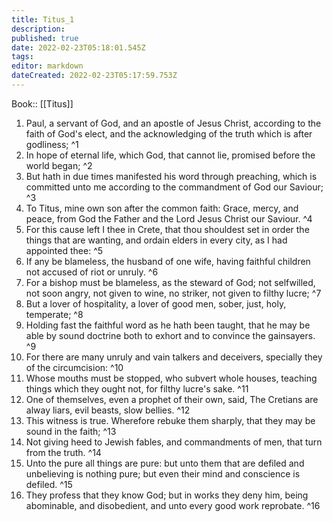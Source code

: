 ```yaml
---
title: Titus_1
description: 
published: true
date: 2022-02-23T05:18:01.545Z
tags: 
editor: markdown
dateCreated: 2022-02-23T05:17:59.753Z
---
```


 Book:: [[Titus]]
 1. Paul, a servant of God, and an apostle of Jesus Christ, according to the faith of God's elect, and the acknowledging of the truth which is after godliness; ^1
 2. In hope of eternal life, which God, that cannot lie, promised before the world began; ^2
 3. But hath in due times manifested his word through preaching, which is committed unto me according to the commandment of God our Saviour; ^3
 4. To Titus, mine own son after the common faith: Grace, mercy, and peace, from God the Father and the Lord Jesus Christ our Saviour. ^4
 5. For this cause left I thee in Crete, that thou shouldest set in order the things that are wanting, and ordain elders in every city, as I had appointed thee: ^5
 6. If any be blameless, the husband of one wife, having faithful children not accused of riot or unruly. ^6
 7. For a bishop must be blameless, as the steward of God; not selfwilled, not soon angry, not given to wine, no striker, not given to filthy lucre; ^7
 8. But a lover of hospitality, a lover of good men, sober, just, holy, temperate; ^8
 9. Holding fast the faithful word as he hath been taught, that he may be able by sound doctrine both to exhort and to convince the gainsayers. ^9
 10. For there are many unruly and vain talkers and deceivers, specially they of the circumcision: ^10
 11. Whose mouths must be stopped, who subvert whole houses, teaching things which they ought not, for filthy lucre's sake. ^11
 12. One of themselves, even a prophet of their own, said, The Cretians are alway liars, evil beasts, slow bellies. ^12
 13. This witness is true. Wherefore rebuke them sharply, that they may be sound in the faith; ^13
 14. Not giving heed to Jewish fables, and commandments of men, that turn from the truth. ^14
 15. Unto the pure all things are pure: but unto them that are defiled and unbelieving is nothing pure; but even their mind and conscience is defiled. ^15
 16. They profess that they know God; but in works they deny him, being abominable, and disobedient, and unto every good work reprobate. ^16
